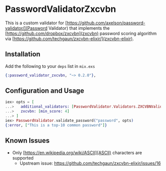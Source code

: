 # PasswordValidatorZxcvbn

This is a custom validator for [https://github.com/axelson/password-validator/](Password Validator) that implements the [https://github.com/dropbox/zxcvbn](zxcvbn) password scoring algorithm via [https://github.com/techgaun/zxcvbn-elixir/](zxcvbn-elixir).

## Installation

Add the following to your `deps` list in `mix.exs`

```elixir
{:password_validator_zxcvbn, "~> 0.2.0"},
```

## Configuration and Usage

```elixir
iex> opts = [
...>   additional_validators: [PasswordValidator.Validators.ZXCVBNValidator],
...>   zxcvbn: [min_score: 4]
...> ]
iex> PasswordValidator.validate_password("password", opts)
{:error, ["This is a top-10 common password"]}
```

## Known Issues

* Only [https://en.wikipedia.org/wiki/ASCII](ASCII) characters are supported
  * Upstream issue: https://github.com/techgaun/zxcvbn-elixir/issues/16
